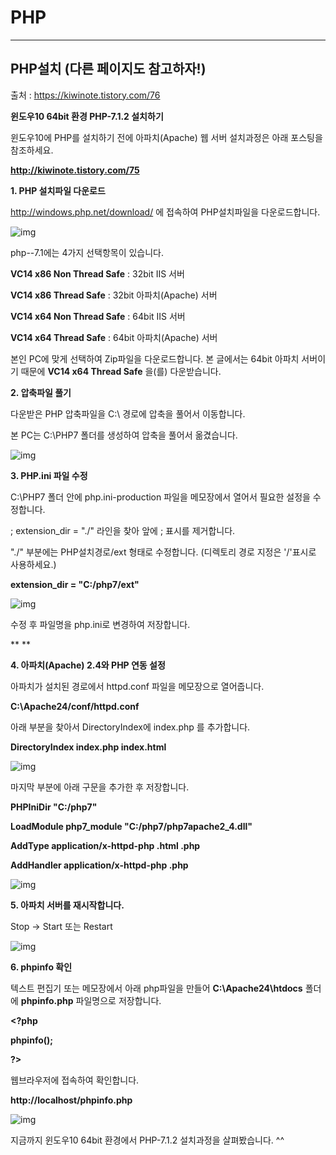# PHP

---

## PHP설치 (다른 페이지도 참고하자!)

출처 : https://kiwinote.tistory.com/76



**윈도우10 64bit 환경 PHP-7.1.2 설치하기**

윈도우10에 PHP를 설치하기 전에 아파치(Apache) 웹 서버 설치과정은 아래 포스팅을 참조하세요.

**http://kiwinote.tistory.com/75**







**1. PHP 설치파일 다운로드**



http://windows.php.net/download/ 에 접속하여 PHP설치파일을 다운로드합니다.



![img](PHP/2462E14558B652A118)





php--7.1에는 4가지 선택항목이 있습니다.

**VC14 x86 Non Thread Safe** : 32bit IIS 서버

**VC14 x86 Thread Safe** :  32bit 아파치(Apache) 서버

**VC14 x64 Non Thread Safe** :  64bit IIS 서버

**VC14 x64 Thread Safe** : 64bit 아파치(Apache) 서버



본인 PC에 맞게 선택하여 Zip파일을 다운로드합니다. 본 글에서는 64bit 아파치 서버이기 때문에 **VC14 x64 Thread Safe** 을(를) 다운받습니다.



**2. 압축파일 풀기**



다운받은 PHP 압축파일을 C:\ 경로에 압축을 풀어서 이동합니다.

본 PC는 C:\PHP7 폴더를 생성하여 압축을 풀어서 옮겼습니다.



![img](PHP/247E394558B6547E2D)





**3. PHP.ini 파일 수정**



C:\PHP7 폴더 안에 php.ini-production  파일을 메모장에서 열어서 필요한 설정을 수정합니다.

; extension_dir = "./" 라인을 찾아 앞에 ; 표시를 제거합니다.

"./" 부분에는 PHP설치경로/ext 형태로 수정합니다. (디렉토리 경로 지정은 '/'표시로 사용하세요.)

**extension_dir = "C:/php7/ext"**



![img](PHP/2504D04558B656041B)



수정 후 파일명을 php.ini로 변경하여 저장합니다.



**
**

**4. 아파치(Apache) 2.4와 PHP 연동 설정**



아파치가 설치된 경로에서 httpd.conf 파일을 메모장으로 열어줍니다.

**C:\Apache24/conf/httpd.conf**



아래 부분을 찾아서 DirectoryIndex에 index.php 를 추가합니다.

**<IfModule dir_module>**

  **DirectoryIndex index.php index.html**

**</IfModule>**



![img](PHP/273D4C3F58B658111A)



마지막 부분에 아래 구문을 추가한 후 저장합니다.

**PHPIniDir "C:/php7"**

**LoadModule php7_module "C:/php7/php7apache2_4.dll"**

**AddType application/x-httpd-php .html .php**

**AddHandler application/x-httpd-php .php**



![img](PHP/2565C93758B65C4819)







**5. 아파치 서버를 재시작합니다.**



Stop -> Start 또는 Restart



![img](PHP/2544C33C58B659BE13)





**6. phpinfo 확인**



텍스트 편집기 또는 메모장에서 아래 php파일을 만들어 **C:\Apache24\htdocs** 폴더에 **phpinfo.php** 파일명으로 저장합니다.

**<?php**

**phpinfo();**

**?>**



웹브라우저에 접속하여 확인합니다.

**http://localhost/phpinfo.php**



![img](PHP/2365C93758B65D061C)





지금까지 윈도우10 64bit 환경에서 PHP-7.1.2 설치과정을 살펴봤습니다. ^^

